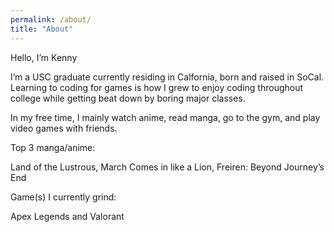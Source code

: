 ```yaml
---
permalink: /about/
title: "About"
---
```


Hello, I’m Kenny

I’m a USC graduate currently residing in Calfornia, born and raised in SoCal. Learning to coding for games is how I grew to enjoy coding throughout college while getting beat down by boring major classes.

In my free time, I mainly watch anime, read manga, go to the gym, and play video games with friends. 

Top 3 manga/anime:

Land of the Lustrous, March Comes in like a Lion, Freiren: Beyond Journey’s End

Game(s) I currently grind:

Apex Legends and Valorant